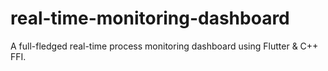 # real-time-monitoring-dashboard
A full-fledged real-time process monitoring dashboard using Flutter &amp; C++ FFI.
